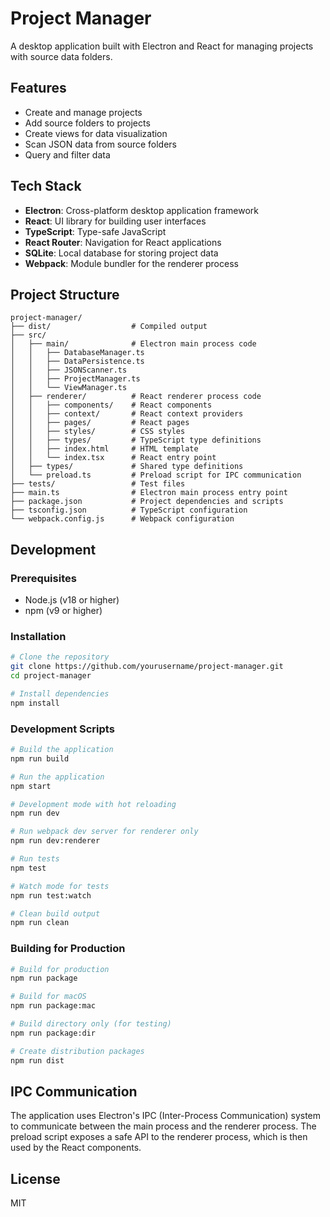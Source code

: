# Project Manager

A desktop application built with Electron and React for managing projects with source data folders.

## Features

- Create and manage projects
- Add source folders to projects
- Create views for data visualization
- Scan JSON data from source folders
- Query and filter data

## Tech Stack

- **Electron**: Cross-platform desktop application framework
- **React**: UI library for building user interfaces
- **TypeScript**: Type-safe JavaScript
- **React Router**: Navigation for React applications
- **SQLite**: Local database for storing project data
- **Webpack**: Module bundler for the renderer process

## Project Structure

```
project-manager/
├── dist/                  # Compiled output
├── src/
│   ├── main/              # Electron main process code
│   │   ├── DatabaseManager.ts
│   │   ├── DataPersistence.ts
│   │   ├── JSONScanner.ts
│   │   ├── ProjectManager.ts
│   │   └── ViewManager.ts
│   ├── renderer/          # React renderer process code
│   │   ├── components/    # React components
│   │   ├── context/       # React context providers
│   │   ├── pages/         # React pages
│   │   ├── styles/        # CSS styles
│   │   ├── types/         # TypeScript type definitions
│   │   ├── index.html     # HTML template
│   │   └── index.tsx      # React entry point
│   ├── types/             # Shared type definitions
│   └── preload.ts         # Preload script for IPC communication
├── tests/                 # Test files
├── main.ts                # Electron main process entry point
├── package.json           # Project dependencies and scripts
├── tsconfig.json          # TypeScript configuration
└── webpack.config.js      # Webpack configuration
```

## Development

### Prerequisites

- Node.js (v18 or higher)
- npm (v9 or higher)

### Installation

```bash
# Clone the repository
git clone https://github.com/yourusername/project-manager.git
cd project-manager

# Install dependencies
npm install
```

### Development Scripts

```bash
# Build the application
npm run build

# Run the application
npm start

# Development mode with hot reloading
npm run dev

# Run webpack dev server for renderer only
npm run dev:renderer

# Run tests
npm test

# Watch mode for tests
npm run test:watch

# Clean build output
npm run clean
```

### Building for Production

```bash
# Build for production
npm run package

# Build for macOS
npm run package:mac

# Build directory only (for testing)
npm run package:dir

# Create distribution packages
npm run dist
```

## IPC Communication

The application uses Electron's IPC (Inter-Process Communication) system to communicate between the main process and the renderer process. The preload script exposes a safe API to the renderer process, which is then used by the React components.

## License

MIT
